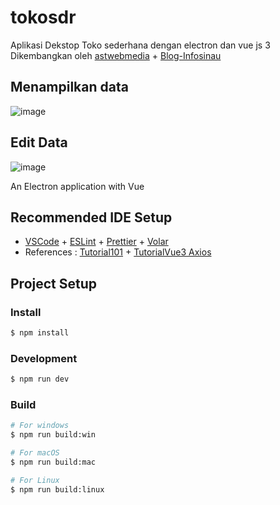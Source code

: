 # tokosdr
Aplikasi Dekstop Toko sederhana dengan electron dan vue js 3 Dikembangkan oleh [astwebmedia](https://astwebmedia.my.id) + [Blog-Infosinau](https://infosinau.my.id)

## Menampilkan data
![image](https://github.com/Gusma-crypto/xdrtoko/assets/61172794/1a802b19-bbfa-49a7-baff-9daa94f48aba)

## Edit Data
![image](https://github.com/Gusma-crypto/xdrtoko/assets/61172794/4c9ba2d0-6416-424f-aa6f-45e5ecc8221a)


An Electron application with Vue

## Recommended IDE Setup

- [VSCode](https://code.visualstudio.com/) + [ESLint](https://marketplace.visualstudio.com/items?itemName=dbaeumer.vscode-eslint) + [Prettier](https://marketplace.visualstudio.com/items?itemName=esbenp.prettier-vscode) + [Volar](https://marketplace.visualstudio.com/items?itemName=Vue.volar)
- References :  [Tutorial101](https://tutorial101.blogspot.com/2023/08/laravel-10-vue-js-vite-crud-create-read.html?m=1) + [TutorialVue3 Axios ](https://www.bezkoder.com/vue-3-typescript-axios)

## Project Setup

### Install

```bash
$ npm install
```

### Development

```bash
$ npm run dev
```

### Build

```bash
# For windows
$ npm run build:win

# For macOS
$ npm run build:mac

# For Linux
$ npm run build:linux
```
